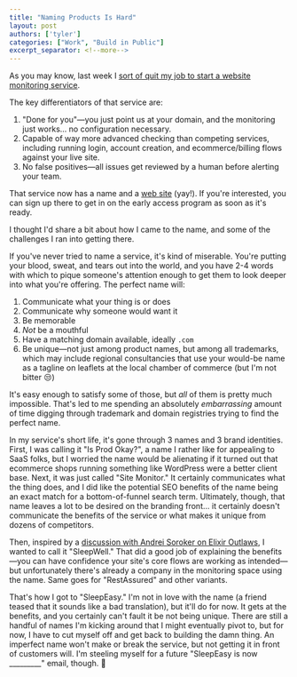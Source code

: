 ```yaml
---
title: "Naming Products Is Hard"
layout: post
authors: ['tyler']
categories: ["Work", "Build in Public"]
excerpt_separator: <!--more-->
---
```


As you may know, last week I [sort of quit my job to start a website monitoring service](/2023/10/30/going-indie-building-in-public/).

The key differentiators of that service are:

1. "Done for you"—you just point us at your domain, and the monitoring just works... no configuration necessary.
2. Capable of way more advanced checking than competing services, including running login, account creation, and ecommerce/billing flows against your live site.
3. No false positives—all issues get reviewed by a human before alerting your team.

That service now has a name and a [web site](https://www.sitemonitor.dev) (yay!). If you're interested, you can sign up there to get in on the early access program as soon as it's ready.

I thought I'd share a bit about how I came to the name, and some of the challenges I ran into getting there.

If you've never tried to name a service, it's kind of miserable. You're putting your blood, sweat, and tears out into the world, and you have 2-4 words with which to pique someone's attention enough to get them to look deeper into what you're offering. The perfect name will:

1. Communicate what your thing is or does
2. Communicate why someone would want it
3. Be memorable
4. _Not_ be a mouthful
5. Have a matching domain available, ideally `.com`
6. Be unique—not just among product names, but among all trademarks, which may include regional consultancies that use your would-be name as a tagline on leaflets at the local chamber of commerce (but I'm not bitter 😒)

It's easy enough to satisfy some of those, but _all_ of them is pretty much impossible. That's led to me spending an absolutely _embarrassing_ amount of time digging through trademark and domain registries trying to find the perfect name.

In my service's short life, it's gone through 3 names and 3 brand identities. First, I was calling it "Is Prod Okay?", a name I rather like for appealing to SaaS folks, but I worried the name would be alienating if it turned out that ecommerce shops running something like WordPress were a better client base. Next, it was just called "Site Monitor." It certainly communicates what the thing does, and I did like the potential SEO benefits of the name being an exact match for a bottom-of-funnel search term. Ultimately, though, that name leaves a lot to be desired on the branding front... it certainly doesn't communicate the benefits of the service or what makes it unique from dozens of competitors.

Then, inspired by a [discussion with Andrei Soroker on Elixir Outlaws](https://elixiroutlaws.com/123), I wanted to call it "SleepWell." That did a good job of explaining the benefits—you can have confidence your site's core flows are working as intended—but unfortunately there's already a company in the monitoring space using the name. Same goes for "RestAssured" and other variants.

That's how I got to "SleepEasy." I'm not in love with the name (a friend teased that it sounds like a bad translation), but it'll do for now. It gets at the benefits, and you certainly can't fault it be not being unique. There are still a handful of names I'm kicking around that I might eventually pivot to, but for now, I have to cut myself off and get back to building the damn thing. An imperfect name won't make or break the service, but not getting it in front of customers will. I'm steeling myself for a future "SleepEasy is now \_\_\_\_\_\_\_\_\_" email, though. 🤪


